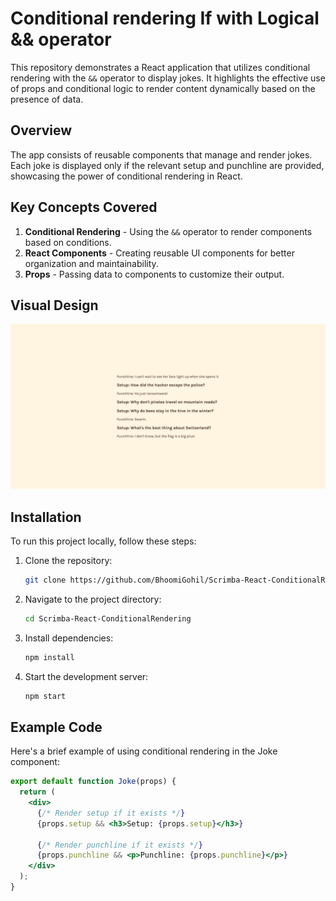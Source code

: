 # Conditional rendering If with Logical && operator

This repository demonstrates a React application that utilizes conditional rendering with the `&&` operator to display jokes. It highlights the effective use of props and conditional logic to render content dynamically based on the presence of data.

## Overview

The app consists of reusable components that manage and render jokes. Each joke is displayed only if the relevant setup and punchline are provided, showcasing the power of conditional rendering in React.

## Key Concepts Covered

1. **Conditional Rendering** - Using the `&&` operator to render components based on conditions.
2. **React Components** - Creating reusable UI components for better organization and maintainability.
3. **Props** - Passing data to components to customize their output.

## Visual Design

![Index](Index.png)

## Installation

To run this project locally, follow these steps:

1. Clone the repository:

   ```bash
   git clone https://github.com/BhoomiGohil/Scrimba-React-ConditionalRendering.git
   ```

2. Navigate to the project directory:

   ```bash
   cd Scrimba-React-ConditionalRendering
   ```

3. Install dependencies:

   ```bash
   npm install
   ```

4. Start the development server:
   ```bash
   npm start
   ```

## Example Code

Here's a brief example of using conditional rendering in the Joke component:

```jsx
export default function Joke(props) {
  return (
    <div>
      {/* Render setup if it exists */}
      {props.setup && <h3>Setup: {props.setup}</h3>}

      {/* Render punchline if it exists */}
      {props.punchline && <p>Punchline: {props.punchline}</p>}
    </div>
  );
}
```

